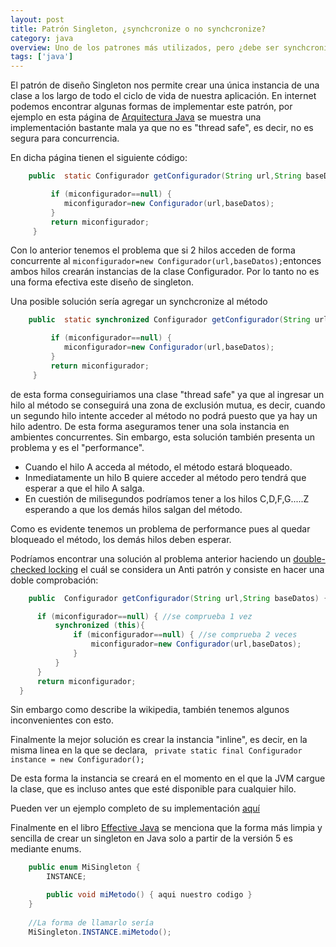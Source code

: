 ```yaml
---
layout: post
title: Patrón Singleton, ¿synchcronize o no synchcronize?
category: java
overview: Uno de los patrones más utilizados, pero ¿debe ser synchcronize?
tags: ['java']
---
```


El patrón de diseño Singleton nos permite crear una única instancia de una clase a los largo de todo el ciclo de vida de nuestra aplicación. En internet podemos encontrar algunas formas de implementar este patrón, por ejemplo en esta página de [Arquitectura Java](http://www.arquitecturajava.com/ejemplo-de-java-singleton-patrones-classloaders/) se muestra una implementación bastante mala ya que no es "thread safe", es decir, no es segura para concurrencia.

En dicha página tienen el siguiente código:

```java
    public  static Configurador getConfigurador(String url,String baseDatos) {

         if (miconfigurador==null) {
            miconfigurador=new Configurador(url,baseDatos);
         }
         return miconfigurador;
     }
```

Con lo anterior tenemos el problema que si 2 hilos acceden de forma concurrente al ``miconfigurador=new Configurador(url,baseDatos);``entonces ambos hilos crearán instancias de la clase Configurador. Por lo tanto no es una forma efectiva este diseño de singleton.

Una posible solución sería agregar un synchcronize al método 

```java
    public  static synchronized Configurador getConfigurador(String url,String baseDatos) {

         if (miconfigurador==null) {
            miconfigurador=new Configurador(url,baseDatos);
         }
         return miconfigurador;
     }
```
  
  de esta forma conseguiriamos una clase "thread safe" ya que al ingresar un hilo al método se conseguirá una zona de exclusión mutua, es decir, cuando un segundo hilo intente acceder al método no podrá puesto que ya hay un hilo adentro. De esta forma aseguramos tener una sola instancia en ambientes concurrentes. Sin embargo, esta solución también presenta un problema y es el "performance".
  
  * Cuando el hilo A acceda al método, el método estará bloqueado.
  * Inmediatamente un hilo B quiere acceder al método pero tendrá que esperar a que el hilo A salga.
  * En cuestión de milisegundos podríamos tener a los hilos C,D,F,G.....Z esperando a que los demás hilos salgan del método.
  
  Como es evidente tenemos un problema de performance pues al quedar bloqueado el método, los demás hilos deben esperar.
  
  Podríamos encontrar una solución al problema anterior haciendo un [double-checked locking]("https://en.wikipedia.org/wiki/Double-checked_locking#Usage_in_Java) el cuál se considera un Anti patrón y consiste en hacer una doble comprobación:
  
  ```java
      public  Configurador getConfigurador(String url,String baseDatos) {

        if (miconfigurador==null) { //se comprueba 1 vez
            synchronized (this){
                if (miconfigurador==null) { //se comprueba 2 veces
                    miconfigurador=new Configurador(url,baseDatos);
                }
            }
        }
        return miconfigurador;
    }
```

Sin embargo como describe la wikipedia, también tenemos algunos inconvenientes con esto.

Finalmente la mejor solución es crear la instancia "inline", es decir, en la misma linea en la que se declara,
`` private static final Configurador instance = new Configurador();``

De esta forma la instancia se creará en el momento en el que la JVM cargue la clase, que es incluso antes que esté disponible para cualquier hilo.

Pueden ver un ejemplo completo de su implementación [aquí](https://github.com/iluwatar/java-design-patterns/blob/master/singleton/src/main/java/com/iluwatar/singleton/IvoryTower.java)

Finalmente en el libro [Effective Java](http://www.amazon.com/Effective-Java-Edition-Joshua-Bloch/dp/0321356683) se menciona que la forma más limpia y sencilla de crear un singleton en Java solo a partir de la versión 5 es mediante enums.

```java
    public enum MiSingleton {
        INSTANCE;

        public void miMetodo() { aqui nuestro codigo }
    }
    
    //La forma de llamarlo sería
    MiSingleton.INSTANCE.miMetodo();
```

